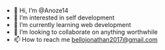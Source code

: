 - 👋 Hi, I’m @Anoze14
- 👀 I’m interested in self development 
- 🌱 I’m currently learning web development 
- 💞️ I’m looking to collaborate on anything worthwhile 
- 📫 How to reach me bellojonathan2017@gmail.com

<!---
Anoze14/Anoze14 is a ✨ special ✨ repository because its `README.md` (this file) appears on your GitHub profile.
You can click the Preview link to take a look at your changes.
--->
